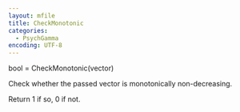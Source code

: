 ```yaml
---
layout: mfile
title: CheckMonotonic
categories:
  - PsychGamma
encoding: UTF-8
---
```


bool = CheckMonotonic(vector)

Check whether the passed vector is monotonically non-decreasing.

Return 1 if so, 0 if not.